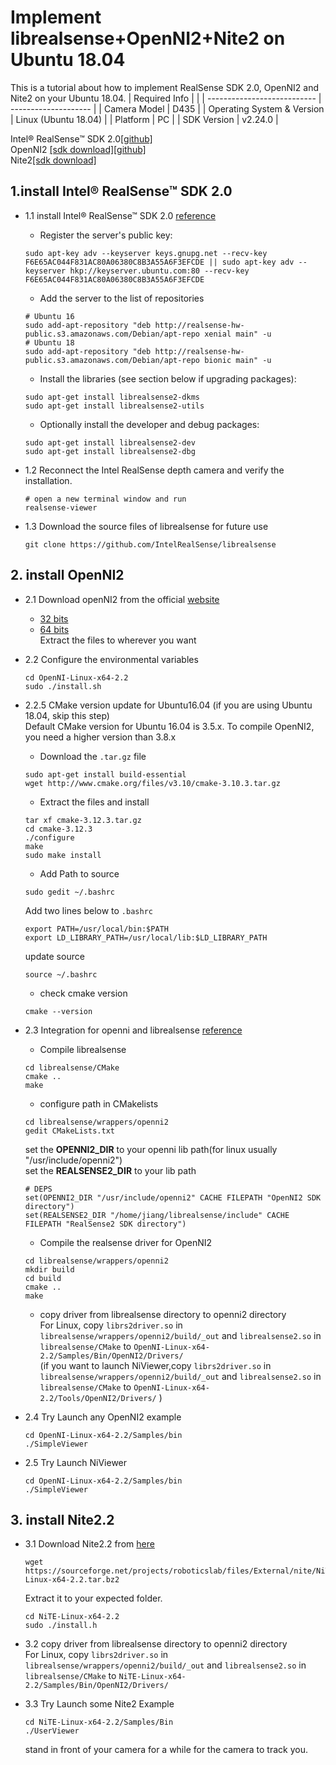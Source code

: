 # Implement librealsense+OpenNI2+Nite2 on Ubuntu 18.04
This is a tutorial about how to implement RealSense SDK 2.0, OpenNI2 and Nite2 on your Ubuntu 18.04.
| Required Info               |                      |
| --------------------------- | -------------------- |
| Camera Model                | D435               |
| Operating System & Version  | Linux (Ubuntu 18.04) |
| Platform                    | PC                   |
| SDK Version                 | v2.24.0              |

Intel® RealSense™ SDK 2.0[[github]](https://github.com/IntelRealSense/librealsense)  
OpenNI2 [[sdk download]](https://structure.io/openni)[[github]](https://github.com/occipital/openni2)  
Nite2[[sdk download]](https://sourceforge.net/projects/roboticslab/files/External/nite/NiTE-Linux-x64-2.2.tar.bz2) 

## 1.install Intel® RealSense™ SDK 2.0
- 1.1 install Intel® RealSense™ SDK 2.0 [reference](https://github.com/IntelRealSense/librealsense/blob/master/doc/distribution_linux.md)
	
	- Register the server's public key:
	```
	sudo apt-key adv --keyserver keys.gnupg.net --recv-key F6E65AC044F831AC80A06380C8B3A55A6F3EFCDE || sudo apt-key adv --keyserver hkp://keyserver.ubuntu.com:80 --recv-key F6E65AC044F831AC80A06380C8B3A55A6F3EFCDE
	```

	- Add the server to the list of repositories
	```
	# Ubuntu 16
	sudo add-apt-repository "deb http://realsense-hw-public.s3.amazonaws.com/Debian/apt-repo xenial main" -u
	# Ubuntu 18
	sudo add-apt-repository "deb http://realsense-hw-public.s3.amazonaws.com/Debian/apt-repo bionic main" -u
	```

	- Install the libraries (see section below if upgrading packages):
	```
	sudo apt-get install librealsense2-dkms
	sudo apt-get install librealsense2-utils
	```
	
	- Optionally install the developer and debug packages:
	```
	sudo apt-get install librealsense2-dev
	sudo apt-get install librealsense2-dbg 
	```

- 1.2 Reconnect the Intel RealSense depth camera and verify the installation.
	```
	# open a new terminal window and run
	realsense-viewer 
	```

- 1.3 Download the source files of librealsense for future use
	```
	git clone https://github.com/IntelRealSense/librealsense
	```

## 2. install OpenNI2

- 2.1 Download openNI2 from the official [website](https://structure.io/openni)
	- [32 bits](https://s3.amazonaws.com/com.occipital.openni/OpenNI-Linux-x86-2.2.0.33.tar.bz2)
	- [64 bits](https://s3.amazonaws.com/com.occipital.openni/OpenNI-Linux-x64-2.2.0.33.tar.bz2)  
	Extract the files to wherever you want  

- 2.2 Configure the environmental variables  
	```
	cd OpenNI-Linux-x64-2.2
	sudo ./install.sh
	```
- 2.2.5 CMake version update for Ubuntu16.04 (if you are using Ubuntu 18.04, skip this step)  
Default CMake version for Ubuntu 16.04 is 3.5.x. To compile OpenNI2, you need a higher version than 3.8.x  

	- Download the `.tar.gz` file
	```
	sudo apt-get install build-essential
	wget http://www.cmake.org/files/v3.10/cmake-3.10.3.tar.gz	
	```
	- Extract the files and install
	```
	tar xf cmake-3.12.3.tar.gz
	cd cmake-3.12.3
	./configure
	make
	sudo make install
	```
	- Add Path to source 
	```
	sudo gedit ~/.bashrc
	```
	Add two lines below to `.bashrc`
	```
	export PATH=/usr/local/bin:$PATH
	export LD_LIBRARY_PATH=/usr/local/lib:$LD_LIBRARY_PATH
	```
	update source 
	```
	source ~/.bashrc
	```
	- check cmake version
	```
	cmake --version
	```

- 2.3 Integration for openni and librealsense [reference](https://github.com/IntelRealSense/librealsense/tree/master/wrappers/openni2)  
	- Compile librealsense  
	```
	cd librealsense/CMake
	cmake ..
	make
	``` 
	- configure path in CMakelists  
	```
	cd librealsense/wrappers/openni2
	gedit CMakeLists.txt 
	```
	set the **OPENNI2_DIR** to your openni lib path(for linux usually "/usr/include/openni2")  
	set the **REALSENSE2_DIR** to your lib path
	```
	# DEPS
	set(OPENNI2_DIR "/usr/include/openni2" CACHE FILEPATH "OpenNI2 SDK directory")
	set(REALSENSE2_DIR "/home/jiang/librealsense/include" CACHE FILEPATH "RealSense2 SDK directory")
	``` 
	
	- Compile the realsense driver for OpenNI2  
	```
	cd librealsense/wrappers/openni2
	mkdir build
	cd build
	cmake ..
	make
	```

	- copy driver from librealsense directory to openni2 directory  
	For Linux, copy `librs2driver.so` in `librealsense/wrappers/openni2/build/_out` and `librealsense2.so` in `librealsense/CMake` to `OpenNI-Linux-x64-2.2/Samples/Bin/OpenNI2/Drivers/`    
	(if you want to launch NiViewer,copy `librs2driver.so` in `librealsense/wrappers/openni2/build/_out` and `librealsense2.so` in `librealsense/CMake` to `OpenNI-Linux-x64-2.2/Tools/OpenNI2/Drivers/` )

- 2.4 Try Launch any OpenNI2 example
	```
	cd OpenNI-Linux-x64-2.2/Samples/bin
	./SimpleViewer
	```
- 2.5 Try Launch NiViewer
	```
	cd OpenNI-Linux-x64-2.2/Samples/bin
	./SimpleViewer
	```

## 3. install Nite2.2
- 3.1 Download Nite2.2 from [here](https://sourceforge.net/projects/roboticslab/files/External/nite/NiTE-Linux-x64-2.2.tar.bz2)
	```
	wget https://sourceforge.net/projects/roboticslab/files/External/nite/NiTE-Linux-x64-2.2.tar.bz2
	```
	Extract it to your expected folder.  
	```
	cd NiTE-Linux-x64-2.2
	sudo ./install.h
	```
- 3.2 copy driver from librealsense directory to openni2 directory  
	For Linux, copy `librs2driver.so` in `librealsense/wrappers/openni2/build/_out` and `librealsense2.so` in `librealsense/CMake` to `NiTE-Linux-x64-2.2/Samples/Bin/OpenNI2/Drivers/`  

- 3.3 Try Launch some Nite2 Example
	```
	cd NiTE-Linux-x64-2.2/Samples/Bin
	./UserViewer
	```
	stand in front of your camera for a while for the camera to track you.
